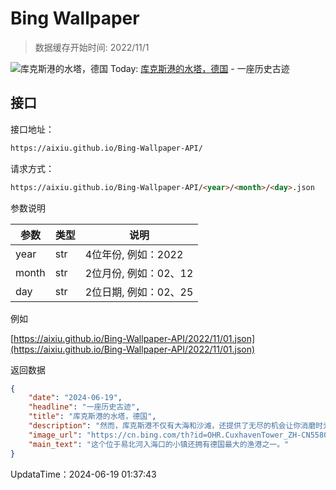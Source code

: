 # Bing Wallpaper

> 数据缓存开始时间: 2022/11/1

![库克斯港的水塔，德国](https://cn.bing.com/th?id=OHR.CuxhavenTower_ZH-CN5580118944_1920x1080.webp)
Today: [库克斯港的水塔，德国](https://cn.bing.com/th?id=OHR.CuxhavenTower_ZH-CN5580118944_1920x1080.webp) - 一座历史古迹

## 接口

接口地址：

```html
https://aixiu.github.io/Bing-Wallpaper-API/
```

请求方式：

```html
https://aixiu.github.io/Bing-Wallpaper-API/<year>/<month>/<day>.json
```

参数说明

| 参数 | 类型 | 说明 |
| - | - | - |
| year | str | 4位年份, 例如：2022 |
| month | str | 2位月份, 例如：02、12 |
| day | str | 2位日期, 例如：02、25 |

例如

[https://aixiu.github.io/Bing-Wallpaper-API/2022/11/01.json](https://aixiu.github.io/Bing-Wallpaper-API/2022/11/01.json)

返回数据

```json
{
    "date": "2024-06-19",
    "headline": "一座历史古迹",
    "title": "库克斯港的水塔，德国",
    "description": "然而，库克斯港不仅有大海和沙滩，还提供了无尽的机会让你消磨时光，享受轻松惬意的假期。你可以乘船游览，或是到沼泽地远足，还可以参观历史遗迹，比如今天图片中的水塔。它建于1897年，直到2004年一直为小镇提供饮用水。此后，它就成为最具象征意义和保护最完好的古迹之一。自2017年起，这座水塔归一个瑞士家族所有，他们在这里开设了一家咖啡馆，成功地保留了这座塔的精髓和特色。",
    "image_url": "https://cn.bing.com/th?id=OHR.CuxhavenTower_ZH-CN5580118944_1920x1080.webp",
    "main_text": "这个位于易北河入海口的小镇还拥有德国最大的渔港之一。"
}
```

UpdataTime：2024-06-19 01:37:43
